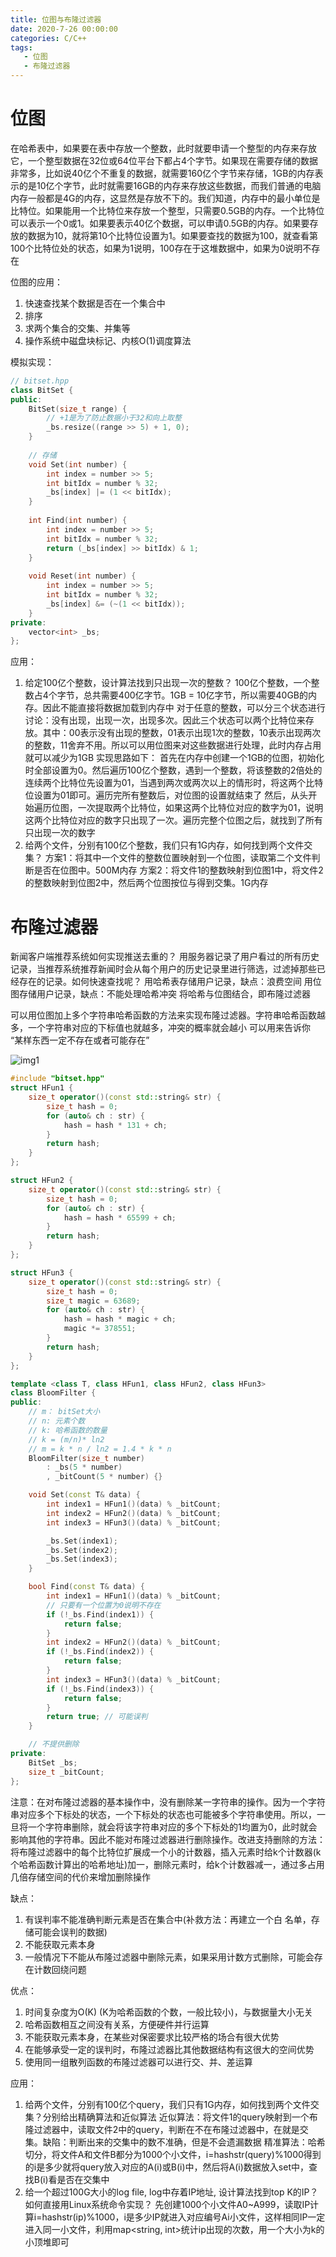 ```yaml
---
title: 位图与布隆过滤器
date: 2020-7-26 00:00:00
categories: C/C++
tags:
   - 位图
   - 布隆过滤器
---
```


# 位图

在哈希表中，如果要在表中存放一个整数，此时就要申请一个整型的内存来存放它，一个整型数据在32位或64位平台下都占4个字节。如果现在需要存储的数据非常多，比如说40亿个不重复的数据，就需要160亿个字节来存储，1GB的内存表示的是10亿个字节，此时就需要16GB的内存来存放这些数据，而我们普通的电脑内存一般都是4G的内存，这显然是存放不下的。我们知道，内存中的最小单位是比特位。如果能用一个比特位来存放一个整型，只需要0.5GB的内存。一个比特位可以表示一个0或1。如果要表示40亿个数据，可以申请0.5GB的内存。如果要存放的数据为10，就将第10个比特位设置为1。如果要查找的数据为100，就查看第100个比特位处的状态，如果为1说明，100存在于这堆数据中，如果为0说明不存在

位图的应用：

1. 快速查找某个数据是否在一个集合中
2. 排序
3. 求两个集合的交集、并集等
4. 操作系统中磁盘块标记、内核O(1)调度算法

模拟实现：

```cpp
// bitset.hpp
class BitSet {
public:
    BitSet(size_t range) {
        // +1是为了防止数据小于32和向上取整
        _bs.resize((range >> 5) + 1, 0);
    }
 
    // 存储
    void Set(int number) {
        int index = number >> 5;
        int bitIdx = number % 32;
        _bs[index] |= (1 << bitIdx);
    }
 
    int Find(int number) {
        int index = number >> 5;
        int bitIdx = number % 32;
        return (_bs[index] >> bitIdx) & 1;
    }
 
    void Reset(int number) {
        int index = number >> 5;
        int bitIdx = number % 32;
        _bs[index] &= (~(1 << bitIdx));
    }
private:
    vector<int> _bs;
};
```

应用：
1. 给定100亿个整数，设计算法找到只出现一次的整数？
100亿个整数，一个整数占4个字节，总共需要400亿字节。1GB = 10亿字节，所以需要40GB的内存。因此不能直接将数据加载到内存中
对于任意的整数，可以分三个状态进行讨论：没有出现，出现一次，出现多次。因此三个状态可以两个比特位来存放。其中：00表示没有出现的整数，01表示出现1次的整数，10表示出现两次的整数，11舍弃不用。所以可以用位图来对这些数据进行处理，此时内存占用就可以减少为1GB
实现思路如下： 首先在内存中创建一个1GB的位图，初始化时全部设置为0。然后遍历100亿个整数，遇到一个整数，将该整数的2倍处的连续两个比特位先设置为01，当遇到两次或两次以上的情形时，将这两个比特位设置为01即可。遍历完所有整数后，对位图的设置就结束了
然后，从头开始遍历位图，一次提取两个比特位，如果这两个比特位对应的数字为01，说明这两个比特位对应的数字只出现了一次。遍历完整个位图之后，就找到了所有只出现一次的数字
2. 给两个文件，分别有100亿个整数，我们只有1G内存，如何找到两个文件交集？
方案1：将其中一个文件的整数位置映射到一个位图，读取第二个文件判断是否在位图中。500M内存
方案2：将文件1的整数映射到位图1中，将文件2的整数映射到位图2中，然后两个位图按位与得到交集。1G内存

# 布隆过滤器

新闻客户端推荐系统如何实现推送去重的？ 用服务器记录了用户看过的所有历史记录，当推荐系统推荐新闻时会从每个用户的历史记录里进行筛选，过滤掉那些已经存在的记录。如何快速查找呢？
用哈希表存储用户记录，缺点：浪费空间
用位图存储用户记录，缺点：不能处理哈希冲突
将哈希与位图结合，即布隆过滤器

可以用位图加上多个字符串哈希函数的方法来实现布隆过滤器。字符串哈希函数越多，一个字符串对应的下标值也就越多，冲突的概率就会越小
可以用来告诉你 “某样东西一定不存在或者可能存在”

![img1](img1.png)

```cpp
#include "bitset.hpp"
struct HFun1 {
    size_t operator()(const std::string& str) {
        size_t hash = 0;
        for (auto& ch : str) {
            hash = hash * 131 + ch;
        }
        return hash;
    }
};

struct HFun2 {
    size_t operator()(const std::string& str) {
        size_t hash = 0;
        for (auto& ch : str) {
            hash = hash * 65599 + ch;
        }
        return hash;
    }
};

struct HFun3 {
    size_t operator()(const std::string& str) {
        size_t hash = 0;
        size_t magic = 63689;
        for (auto& ch : str) {
            hash = hash * magic + ch;
            magic *= 378551;
        }
        return hash;
    }
};

template <class T, class HFun1, class HFun2, class HFun3>
class BloomFilter {
public:
    // m： bitSet大小
    // n: 元素个数
    // k: 哈希函数的数量
    // k = (m/n)* ln2
    // m = k * n / ln2 = 1.4 * k * n
    BloomFilter(size_t number)
        : _bs(5 * number)
        , _bitCount(5 * number) {}

    void Set(const T& data) {
        int index1 = HFun1()(data) % _bitCount;
        int index2 = HFun2()(data) % _bitCount;
        int index3 = HFun3()(data) % _bitCount;

        _bs.Set(index1);
        _bs.Set(index2);
        _bs.Set(index3);
    }

    bool Find(const T& data) {
        int index1 = HFun1()(data) % _bitCount;
        // 只要有一个位置为0说明不存在
        if (!_bs.Find(index1)) {
            return false;
        }
        int index2 = HFun2()(data) % _bitCount;
        if (!_bs.Find(index2)) {
            return false;
        }
        int index3 = HFun3()(data) % _bitCount;
        if (!_bs.Find(index3)) {
            return false;
        }
        return true; // 可能误判
    }

    // 不提供删除
private:
    BitSet _bs;
    size_t _bitCount;
};
```

注意：在对布隆过滤器的基本操作中，没有删除某一字符串的操作。因为一个字符串对应多个下标处的状态，一个下标处的状态也可能被多个字符串使用。所以，一旦将一个字符串删除，就会将该字符串对应的多个下标处的1均置为0，此时就会影响其他的字符串。因此不能对布隆过滤器进行删除操作。改进支持删除的方法：将布隆过滤器中的每个比特位扩展成一个小的计数器，插入元素时给k个计数器(k个哈希函数计算出的哈希地址)加一，删除元素时，给k个计数器减一，通过多占用几倍存储空间的代价来增加删除操作

缺点：
1. 有误判率不能准确判断元素是否在集合中(补救方法：再建立一个白 名单，存储可能会误判的数据)
2. 不能获取元素本身
3. 一般情况下不能从布隆过滤器中删除元素，如果采用计数方式删除，可能会存在计数回绕问题

优点：
1. 时间复杂度为O(K) (K为哈希函数的个数，一般比较小)，与数据量大小无关
2. 哈希函数相互之间没有关系，方便硬件并行运算
3. 不能获取元素本身，在某些对保密要求比较严格的场合有很大优势
4. 在能够承受一定的误判时，布隆过滤器比其他数据结构有这很大的空间优势
5. 使用同一组散列函数的布隆过滤器可以进行交、并、差运算

应用：
1. 给两个文件，分别有100亿个query，我们只有1G内存，如何找到两个文件交集？分别给出精确算法和近似算法
近似算法：将文件1的query映射到一个布隆过滤器中，读取文件2中的query，判断在不在布隆过滤器中，在就是交集。缺陷：判断出来的交集中的数不准确，但是不会遗漏数据
精准算法：哈希切分，将文件A和文件B都分为1000个小文件，i=hashstr(query)%1000得到的i是多少就将query放入对应的A(i)或B(i)中，然后将A(i)数据放入set中，查找B(i)看是否在交集中
2. 给一个超过100G大小的log file, log中存着IP地址, 设计算法找到top K的IP？如何直接用Linux系统命令实现？
先创建1000个小文件A0~A999，读取IP计算i=hashstr(ip)%1000，i是多少IP就进入对应编号Ai小文件，这样相同IP一定进入同一小文件，利用map<string, int>统计ip出现的次数，用一个大小为k的小顶堆即可
